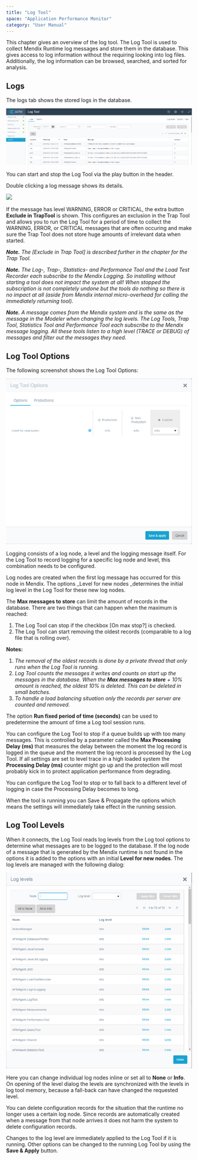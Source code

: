 ```yaml
---
title: "Log Tool"
space: "Application Performance Monitor"
category: "User Manual"
---
```

This chapter gives an overview of the log tool. The Log Tool is used to collect Mendix Runtime log messages and store them in the database. This gives access to log information without the requiring looking into log files. Additionally, the log information can be browsed, searched, and sorted for analysis.

## Logs
The logs tab shows the stored logs in the database.

 ![](attachments/Log_Tool/Overview.png)

You can start and stop the Log Tool via the play button in the header.

Double clicking a log message shows its details.

 ![](attachments/Log_Tool/View_Message.png)

If the message has level WARNING, ERROR or CRITICAL, the extra button **Exclude in TrapTool** is shown.
 This configures an exclusion in the Trap Tool and allows you to run the Log Tool for a period of time 
 to collect the WARNING, ERROR, or CRITICAL messages that are often occuring and make sure the Trap Tool does not
  store huge amounts of irrelevant data when started.

***Note.** The [Exclude in Trap Tool] is described further in the chapter for the Trap Tool.*


***Note.** The Log-, Trap-, Statistics- and Performance Tool and the Load Test Recorder each subscribe 
to the Mendix Logging. So installing without starting a tool does not impact the system at all! When 
stopped the subscription is not completely undone but the tools do nothing so there is no impact at all 
(aside from Mendix internal micro-overhead for calling the immediately returning tool).*

***Note.** A message comes from the Mendix system and is the same as the message in the Modeler when 
changing the log levels. The Log Tools, Trap Tool, Statistics Tool and Performance Tool each subscribe 
to the Mendix message logging. All these tools listen to a high level (TRACE or DEBUG) of messages and 
filter out the messages they need.*

## Log Tool Options

The following screenshot shows the Log Tool Options:

![](attachments/Log_Tool/Options.png)

Logging consists of a log node, a level and the logging message itself. For the Log Tool to record logging
 for a specific log node and level, this combination needs to be configured.

Log nodes are created when the first log message has occurred for this node in Mendix. The options _Level
 for new nodes _determines the initial log level in the Log Tool for these new log nodes.

The **Max messages to store** can limit the amount of records in the database. There are two things that can happen when the maximum is reached:

1.  The Log Tool can stop if the checkbox [On max stop?] is checked.
2.  The Log Tool can start removing the oldest records (comparable to a log file that is rolling over).

**Notes:**

1. *The removal of the oldest records is done by a private thread that only runs when the Log Tool is running.*
2. *Log Tool counts the messages it writes and counts on start up the messages in the database. When the **Max messages to store** + 10% amount is reached, the oldest 10% is deleted. This can be deleted in small batches.*
3. *To handle a load balancing situation only the records per server are counted and removed.*

The option **Run fixed period of time (seconds)** can be used to predetermine the amount of time a Log tool session runs.

You can configure the Log Tool to stop if a queue builds up with too many messages. This is controlled by a parameter called the **Max Processing Delay (ms)** that measures the delay between the moment the log record is logged in the queue and the moment the log record is processed by the Log Tool. If all settings are set to level trace in a high loaded system the **Processing Delay (ms)** counter might go up and the protection will most probably kick in to protect application performance from degrading.

You can configure the Log Tool to stop or to fall back to a different level of logging in case the Processing Delay becomes to long.

When the tool is running you can Save & Propagate the options which means the settings will immediately take effect in the running session.

## Log Tool Levels

When it connects, the Log Tool reads log levels from the Log tool options to determine what messages are to be logged to the database. If the log node of a message that is generated by the Mendix runtime is not found in the options it is added to the options with an initial **Level for new nodes**. The log levels are managed with the following dialog:

![](attachments/Log_Tool/Levels.png)

Here you can change individual log nodes inline or set all to **None** or **Info**. On opening of the level dialog the levels are synchronized with the levels in log tool memory, because a fall-back can have changed the requested level.

You can delete configuration records for the situation that the runtime no longer uses a certain log node. 
Since records are automatically created when a message from that node arrives it does not harm the system 
to delete configuration records.

Changes to the log level are immediately applied to the Log Tool if it is running. Other options can be changed to the running Log Tool by using the **Save & Apply** button.

